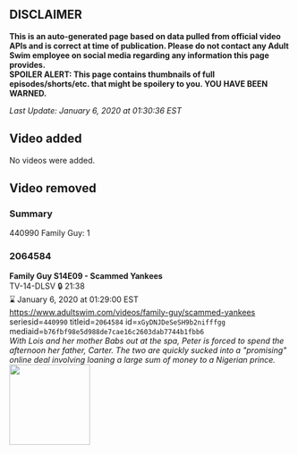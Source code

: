 ## DISCLAIMER
**This is an auto-generated page based on data pulled from official video APIs and is correct at time of publication. Please do not contact any Adult Swim employee on social media regarding any information this page provides.**  
**SPOILER ALERT: This page contains thumbnails of full episodes/shorts/etc. that might be spoilery to you. YOU HAVE BEEN WARNED.**  

_Last Update: January 6, 2020 at 01:30:36 EST_
## Video added
No videos were added.  
## Video removed
### Summary
440990 Family Guy: 1  
### 2064584
**Family Guy S14E09 - Scammed Yankees**  
TV-14-DLSV 🔒 21:38  
⌛ January 6, 2020 at 01:29:00 EST  
https://www.adultswim.com/videos/family-guy/scammed-yankees  
seriesid=`440990` titleid=`2064584` id=`xGyDNJDeSeSH9b2nifffgg` mediaid=`b76fbf98e5d988de7cae16c2603dab7744b1fbb6`  
_With Lois and her mother Babs out at the spa, Peter is forced to spend the afternoon her father, Carter. The two are quickly sucked into a "promising" online deal involving loaning a large sum of money to a Nigerian prince._  
<a href="https://i.cdn.turner.com/adultswim/big/video/scammed-yankees/familyguy_1309_air_cid-2XXDM.jpg"><img src="https://i.cdn.turner.com/adultswim/big/video/scammed-yankees/familyguy_1309_air_cid-2XXDM.jpg" height="144px" /></a>
